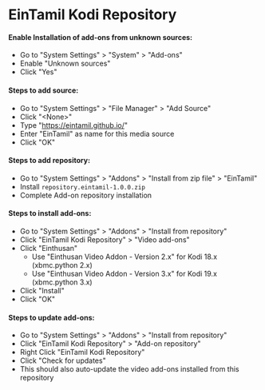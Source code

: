 # EinTamil Kodi Repository

#### Enable Installation of add-ons from unknown sources:
* Go to "System Settings" > "System" > "Add-ons"
* Enable "Unknown sources"
* Click "Yes"

#### Steps to add source:
* Go to "System Settings" > "File Manager" > "Add Source"
* Click "\<None>"
* Type "https://eintamil.github.io/"
* Enter "EinTamil" as name for this media source
* Click "OK"

#### Steps to add repository:
* Go to "System Settings" > "Addons" > "Install from zip file" > "EinTamil"
* Install `repository.eintamil-1.0.0.zip`
* Complete Add-on repository installation

#### Steps to install add-ons:
* Go to "System Settings" > "Addons" > "Install from repository"
* Click "EinTamil Kodi Repository" > "Video add-ons"
* Click "Einthusan"
  * Use "Einthusan Video Addon - Version 2.x" for Kodi 18.x (xbmc.python 2.x)
  * Use "Einthusan Video Addon - Version 3.x" for Kodi 19.x (xbmc.python 3.x)
* Click "Install"
* Click "OK"

#### Steps to update add-ons:
* Go to "System Settings" > "Addons" > "Install from repository"
* Click "EinTamil Kodi Repository" > "Add-on repository"
* Right Click "EinTamil Kodi Repository"
* Click "Check for updates"
* This should also auto-update the video add-ons installed from this repository
